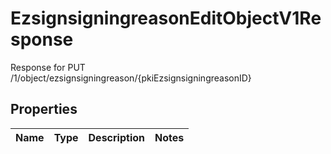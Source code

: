 

# EzsignsigningreasonEditObjectV1Response

Response for PUT /1/object/ezsignsigningreason/{pkiEzsignsigningreasonID}

## Properties

| Name | Type | Description | Notes |
|------------ | ------------- | ------------- | -------------|



